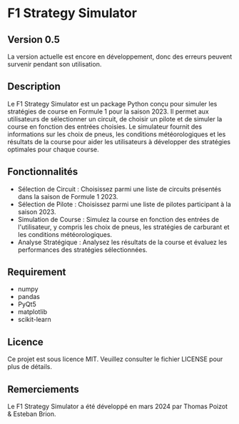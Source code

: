 # F1 Strategy Simulator

## Version 0.5
La version actuelle est encore en développement, donc des erreurs peuvent survenir pendant son utilisation.

## Description
Le F1 Strategy Simulator est un package Python conçu pour simuler les stratégies de course en Formule 1 pour la saison 2023. Il permet aux utilisateurs de sélectionner un circuit, de choisir un pilote et de simuler la course en fonction des entrées choisies. Le simulateur fournit des informations sur les choix de pneus, les conditions météorologiques et les résultats de la course pour aider les utilisateurs à développer des stratégies optimales pour chaque course.

## Fonctionnalités
- Sélection de Circuit : Choisissez parmi une liste de circuits présentés dans la saison de Formule 1 2023.
- Sélection de Pilote : Choisissez parmi une liste de pilotes participant à la saison 2023.
- Simulation de Course : Simulez la course en fonction des entrées de l'utilisateur, y compris les choix de pneus, les stratégies de carburant et les conditions météorologiques.
- Analyse Stratégique : Analysez les résultats de la course et évaluez les performances des stratégies sélectionnées.

## Requirement
- numpy
- pandas
- PyQt5
- matplotlib
- scikit-learn

## Licence
Ce projet est sous licence MIT. Veuillez consulter le fichier LICENSE pour plus de détails.

## Remerciements
Le F1 Strategy Simulator a été développé en mars 2024 par Thomas Poizot & Esteban Brion.